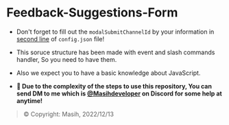 # Feedback-Suggestions-Form
- Don't forget to fill out the `modalSubmitChannelId` by your information in [second line](https://github.com/Masihdeveloper/Feedback-Suggestion-Forms/blob/main/config.json#L2) of `config.json` file!
- This soruce structure has been made with event and slash commands handler, So you need to have them.
- Also we expect you to have a basic knowledge about JavaScript.

- **📩 Due to the complexity of the steps to use this repository, You can send DM to me which is [@Masihdeveloper](https://discord.com/users/901765485341859911) on Discord for some help at anytime!**

> © Copyright: Masih, 2022/12/13
